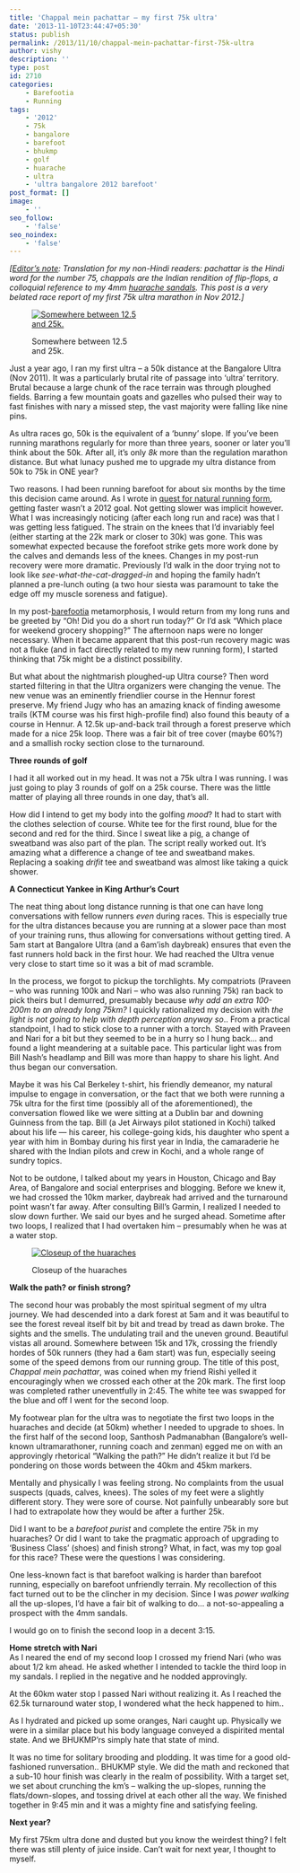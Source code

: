 ```yaml
---
title: 'Chappal mein pachattar – my first 75k ultra'
date: '2013-11-10T23:44:47+05:30'
status: publish
permalink: /2013/11/10/chappal-mein-pachattar-first-75k-ultra
author: vishy
description: ''
type: post
id: 2710
categories: 
    - Barefootia
    - Running
tags:
    - '2012'
    - 75k
    - bangalore
    - barefoot
    - bhukmp
    - golf
    - huarache
    - ultra
    - 'ultra bangalore 2012 barefoot'
post_format: []
image:
    - ''
seo_follow:
    - 'false'
seo_noindex:
    - 'false'
---
```

*\[<span style="text-decoration: underline;">Editor’s note</span>: Translation for my non-Hindi readers: pachattar is the Hindi word for the number 75, chappals are the Indian rendition of flip-flops, a colloquial reference to my 4mm [huarache sandals](http://www.ulaar.com/2013/07/13/say-hello-to-huaraches/). This post is a very belated race report of my first 75k ultra marathon in Nov 2012.\]*

<figure aria-describedby="caption-attachment-2809" class="wp-caption alignleft" id="attachment_2809" style="width: 198px">

[![Somewhere between 12.5 and 25k.](../../../../uploads/2013/11/ultra_2012_pic3.jpg)](http://www.ulaar.com/wp-content/uploads/2013/11/ultra_2012_pic3.jpg)<figcaption class="wp-caption-text" id="caption-attachment-2809">Somewhere between 12.5 and 25k.</figcaption></figure>

Just a year ago, I ran my first ultra – a 50k distance at the Bangalore Ultra (Nov 2011). It was a particularly brutal rite of passage into ‘ultra’ territory. Brutal because a large chunk of the race terrain was through ploughed fields. Barring a few mountain goats and gazelles who pulsed their way to fast finishes with nary a missed step, the vast majority were falling like nine pins.

As ultra races go, 50k is the equivalent of a ‘bunny’ slope. If you’ve been running marathons regularly for more than three years, sooner or later you’ll think about the 50k. After all, it’s only *8k* more than the regulation marathon distance. But what lunacy pushed me to upgrade my ultra distance from 50k to 75k in ONE year?

Two reasons. I had been running barefoot for about six months by the time this decision came around. As I wrote in [quest for natural running form](http://www.ulaar.com/2013/09/23/quest-for-natural-running-form/), getting faster wasn’t a 2012 goal. Not getting slower was implicit however. What I was increasingly noticing (after each long run and race) was that I was getting less fatigued. The strain on the knees that I’d invariably feel (either starting at the 22k mark or closer to 30k) was gone. This was somewhat expected because the forefoot strike gets more work done by the calves and demands less of the knees. Changes in my post-run recovery were more dramatic. Previously I’d walk in the door trying not to look like *see-what-the-cat-dragged-in* and hoping the family hadn’t planned a pre-lunch outing (a two hour siesta was paramount to take the edge off my muscle soreness and fatigue).

In my post-[barefootia](http://www.ulaar.com/category/barefootia-2/) metamorphosis, I would return from my long runs and be greeted by “Oh! Did you do a short run today?” Or I’d ask “Which place for weekend grocery shopping?” The afternoon naps were no longer necessary. When it became apparent that this post-run recovery magic was not a fluke (and in fact directly related to my new running form), I started thinking that 75k might be a distinct possibility.

But what about the nightmarish ploughed-up Ultra course? Then word started filtering in that the Ultra organizers were changing the venue. The new venue was an eminently friendlier course in the Hennur forest preserve. My friend Jugy who has an amazing knack of finding awesome trails (KTM course was his first high-profile find) also found this beauty of a course in Hennur. A 12.5k up-and-back trail through a forest preserve which made for a nice 25k loop. There was a fair bit of tree cover (maybe 60%?) and a smallish rocky section close to the turnaround.

**Three rounds of golf**

I had it all worked out in my head. It was not a 75k ultra I was running. I was just going to play 3 rounds of golf on a 25k course. There was the little matter of playing all three rounds in one day, that’s all.

How did I intend to get my body into the golfing *mood*? It had to start with the clothes selection of course. White tee for the first round, blue for the second and red for the third. Since I sweat like a pig, a change of sweatband was also part of the plan. The script really worked out. It’s amazing what a difference a change of tee and sweatband makes. Replacing a soaking *drifit* tee and sweatband was almost like taking a quick shower.

**A Connecticut Yankee in King Arthur’s Court**

The neat thing about long distance running is that one can have long conversations with fellow runners *even* during races. This is especially true for the ultra distances because you are running at a slower pace than most of your training runs, thus allowing for conversations without getting tired. A 5am start at Bangalore Ultra (and a 6am’ish daybreak) ensures that even the fast runners hold back in the first hour. We had reached the Ultra venue very close to start time so it was a bit of mad scramble.

In the process, we forgot to pickup the torchlights. My compatriots (Praveen – who was running 100k and Nari – who was also running 75k) ran back to pick theirs but I demurred, presumably because *why add an extra 100-200m to an already long 75km?* I quickly rationalized my decision with *the light is not going to help with depth perception anyway so*.. From a practical standpoint, I had to stick close to a runner with a torch. Stayed with Praveen and Nari for a bit but they seemed to be in a hurry so I hung back… and found a light meandering at a suitable pace. This particular light was from Bill Nash’s headlamp and Bill was more than happy to share his light. And thus began our conversation.

Maybe it was his Cal Berkeley t-shirt, his friendly demeanor, my natural impulse to engage in conversation, or the fact that we both were running a 75k ultra for the first time (possibly all of the aforementioned), the conversation flowed like we were sitting at a Dublin bar and downing Guinness from the tap. Bill (a Jet Airways pilot stationed in Kochi) talked about his life — his career, his college-going kids, his daughter who spent a year with him in Bombay during his first year in India, the camaraderie he shared with the Indian pilots and crew in Kochi, and a whole range of sundry topics.

Not to be outdone, I talked about my years in Houston, Chicago and Bay Area, of Bangalore and social enterprises and blogging. Before we knew it, we had crossed the 10km marker, daybreak had arrived and the turnaround point wasn’t far away. After consulting Bill’s Garmin, I realized I needed to slow down further. We said our byes and he surged ahead. Sometime after two loops, I realized that I had overtaken him – presumably when he was at a water stop.

<figure aria-describedby="caption-attachment-2810" class="wp-caption alignright" id="attachment_2810" style="width: 200px">

[![Closeup of the huaraches](../../../../uploads/2013/11/ultra_2012_pic2.jpg)](http://www.ulaar.com/wp-content/uploads/2013/11/ultra_2012_pic2.jpg)<figcaption class="wp-caption-text" id="caption-attachment-2810">Closeup of the huaraches</figcaption></figure>

**Walk the path? or finish strong?**

The second hour was probably the most spiritual segment of my ultra journey. We had descended into a dark forest at 5am and it was beautiful to see the forest reveal itself bit by bit and tread by tread as dawn broke. The sights and the smells. The undulating trail and the uneven ground. Beautiful vistas all around. Somewhere between 15k and 17k, crossing the friendly hordes of 50k runners (they had a 6am start) was fun, especially seeing some of the speed demons from our running group. The title of this post, *Chappal mein pachattar*, was coined when my friend Rishi yelled it encouragingly when we crossed each other at the 20k mark. The first loop was completed rather uneventfully in 2:45. The white tee was swapped for the blue and off I went for the second loop.

My footwear plan for the ultra was to negotiate the first two loops in the huaraches and decide (at 50km) whether I needed to upgrade to shoes. In the first half of the second loop, Santhosh Padmanabhan (Bangalore’s well-known ultramarathoner, running coach and zenman) egged me on with an approvingly rhetorical “Walking the path?” He didn’t realize it but I’d be pondering on those words between the 40km and 45km markers.

Mentally and physically I was feeling strong. No complaints from the usual suspects (quads, calves, knees). The soles of my feet were a slightly different story. They were sore of course. Not painfully unbearably sore but I had to extrapolate how they would be after a further 25k.

Did I want to be a *barefoot purist* and complete the entire 75k in my huaraches? Or did I want to take the pragmatic approach of upgrading to ‘Business Class’ (shoes) and finish strong? What, in fact, was my top goal for this race? These were the questions I was considering.

One less-known fact is that barefoot walking is harder than barefoot running, especially on barefoot unfriendly terrain. My recollection of this fact turned out to be the clincher in my decision. Since I was *power walking* all the up-slopes, I’d have a fair bit of walking to do… a not-so-appealing a prospect with the 4mm sandals.

I would go on to finish the second loop in a decent 3:15.

**Home stretch with Nari**  
As I neared the end of my second loop I crossed my friend Nari (who was about 1/2 km ahead. He asked whether I intended to tackle the third loop in my sandals. I replied in the negative and he nodded approvingly.

At the 60km water stop I passed Nari without realizing it. As I reached the 62.5k turnaround water stop, I wondered what the heck happened to him..

As I hydrated and picked up some oranges, Nari caught up. Physically we were in a similar place but his body language conveyed a dispirited mental state. And we BHUKMP’rs simply hate that state of mind.

It was no time for solitary brooding and plodding. It was time for a good old-fashioned runversation.. BHUKMP style. We did the math and reckoned that a sub-10 hour finish was clearly in the realm of possibility. With a target set, we set about crunching the km’s – walking the up-slopes, running the flats/down-slopes, and tossing drivel at each other all the way. We finished together in 9:45 min and it was a mighty fine and satisfying feeling.

**Next year?**

My first 75km ultra done and dusted but you know the weirdest thing? I felt there was still plenty of juice inside. Can’t wait for next year, I thought to myself.